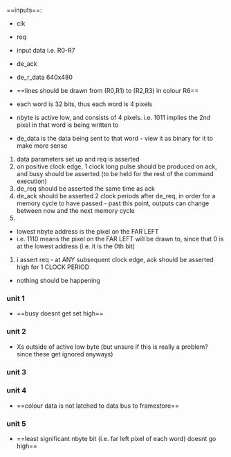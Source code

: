 
==inputs==:
- clk
- req
- input data i.e. R0-R7
- de_ack
- de_r_data
640x480

- ==lines should be drawn from (R0,R1) to (R2,R3) in colour R6==
- each word is 32 bits, thus each word is 4 pixels
- nbyte is active low, and consists of 4 pixels. i.e. 1011 implies the 2nd pixel in that word is being written to
- de_data is the data being sent to that word - view it as binary for it to make more sense

1. data parameters set up and req is asserted
2. on positive clock edge, 1 clock long pulse should be produced on ack, and busy should be asserted (to be held for the rest of the command execution)
3. de_req  should be asserted the same time as ack
4. de_ack should be asserted 2 clock periods after de_req, in order for a memory cycle to have passed - past this point, outputs can change between now and the next memory cycle
5. 

- lowest nbyte address is the pixel on the FAR LEFT
- i.e. 1110 means the pixel on the FAR LEFT will be drawn to, since that 0 is at the lowest address (i.e. it is the 0th bit)

1. i assert req - at ANY subsequent clock edge, ack should be asserted high for 1 CLOCK PERIOD

- nothing should be happening 

### unit 1
- ==busy doesnt get set high==
### unit 2
- Xs outside of active low byte (but unsure if this is really a problem? since these get ignored anyways)

### unit 3

### unit 4
- ==colour data is not latched to data bus to framestore==

### unit 5
- ==least significant nbyte bit (i.e. far left pixel of each word) doesnt go high==